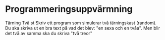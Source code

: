 # Programmeringsuppvärmning


Tärning
Två st
Skriv ett program som simulerar två tärningskast (random). Du ska skriva ut en bra text på vad det blev: "en sexa och en tvåa". Men blir det två av samma ska du skriva "två treor" 
